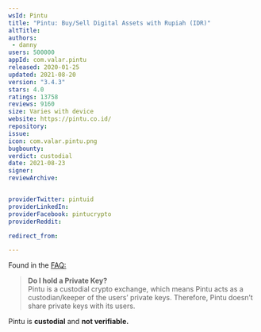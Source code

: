 ```yaml
---
wsId: Pintu
title: "Pintu: Buy/Sell Digital Assets with Rupiah (IDR)"
altTitle: 
authors:
 - danny
users: 500000
appId: com.valar.pintu
released: 2020-01-25
updated: 2021-08-20
version: "3.4.3"
stars: 4.0
ratings: 13758
reviews: 9160
size: Varies with device
website: https://pintu.co.id/
repository: 
issue: 
icon: com.valar.pintu.png
bugbounty: 
verdict: custodial
date: 2021-08-23
signer: 
reviewArchive:


providerTwitter: pintuid
providerLinkedIn: 
providerFacebook: pintucrypto
providerReddit: 

redirect_from:

---
```


Found in the [FAQ:](https://pintu.co.id/en/faq/private-keys)
> **Do I hold a Private Key?**<br>
  Pintu is a custodial crypto exchange, which means Pintu acts as a custodian/keeper of the users’ private keys.  Therefore, Pintu doesn’t share private keys with its users.

Pintu is **custodial** and **not verifiable.**

